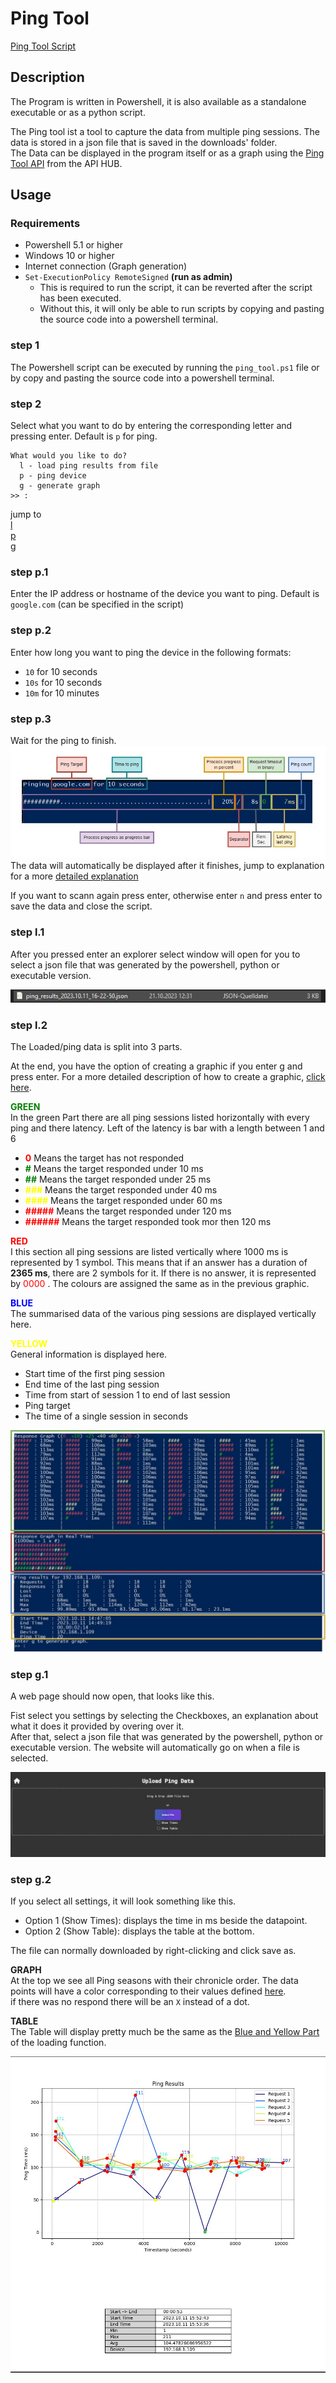 # Ping Tool
[Ping Tool Script](../Scripts/ping_tool/ping_stats.ps1)


## Description
The Program is written in Powershell, it is also available as a standalone executable or as a python script.

The Ping tool ist a tool to capture the data from multiple ping sessions. The data is stored in a json file that is saved in the downloads' folder.  
The Data can be displayed in the program itself or as a graph using the [Ping Tool API](https://api.heggli.dev/ping-graph) from the API HUB.

## Usage

### Requirements
- Powershell 5.1 or higher
- Windows 10 or higher
- Internet connection (Graph generation)
- ``Set-ExecutionPolicy RemoteSigned`` **(run as admin)**   
  - This is required to run the script, it can be reverted after the script has been executed. 
  - Without this, it will only be able to run scripts by copying and pasting the source code into a powershell terminal.

### step 1
The Powershell script can be executed by running the `ping_tool.ps1` file
or by copy and pasting the source code into a powershell terminal.

### step 2
Select what you want to do by entering the corresponding letter and pressing enter.
Default is `p` for ping.
```
What would you like to do?
  l - load ping results from file
  p - ping device
  g - generate graph
>> :
```

jump to  
[l](#l1)  
[p](#p1)  
[g](#g1)

### <a id="p1"></a>step p.1
Enter the IP address or hostname of the device you want to ping.
Default is `google.com` (can be specified in the script)

### step p.2
Enter how long you want to ping the device in the following formats:
- `10` for 10 seconds
- `10s` for 10 seconds
- `10m` for 10 minutes

### step p.3
Wait for the ping to finish.  
![ping](assets/ping_tool.jpg)
The data will automatically be displayed after it finishes, jump to explanation for a more [detailed explanation](#l2)  

If you want to scann again press enter, otherwise enter `n` and press enter to save the data and close the script.


### <a id="l1"></a>step l.1
After you pressed enter an explorer select window will open for you to select a json file that was generated by the powershell, python or executable version.

![ping_tool_load_file.jpg](assets/ping_tool_load_file.jpg)

### <a id="l2"></a>step l.2
The Loaded/ping data is split into 3 parts.

At the end, you have the option of creating a graphic if you enter g and press enter.
For a more detailed description of how to create a graphic, [click here](#g1).


**<a id="datapoints"></a><span style="color:green">GREEN</span>**  
In the green Part there are all ping sessions listed horizontally with every ping and there latency.
Left of the latency is bar with a length between 1 and 6  
- **<span style="color:Red">0</span>** Means the target has not responded  
- **<span style="color:green">#</span>** Means the target responded under 10 ms  
- **<span style="color:green">##</span>** Means the target responded under 25 ms  
- **<span style="color:yellow">###</span>** Means the target responded under 40 ms  
- **<span style="color:yellow">####</span>** Means the target responded under 60 ms  
- **<span style="color:red">#####</span>** Means the target responded under 120 ms  
- **<span style="color:red">######</span>** Means the target responded took mor then 120 ms

**<span style="color:red">RED</span>**  
I this section all ping sessions are listed vertically where 1000 ms is represented by 1 symbol.
This means that if an answer has a duration of **2365 ms**, there are 2 symbols for it.
If there is no answer, it is represented by <span style="color:red">0000</span>  .
The colours are assigned the same as in the previous graphic.


**<span style="color:blue">BLUE</span>**  
The summarised data of the various ping sessions are displayed vertically here.

**<span style="color:yellow">YELLOW</span>**  
General information is displayed here.
- Start time of the first ping session
- End time of the last ping session
- Time from start of session 1 to end of last session
- Ping target
- The time of a single session in seconds

![loaded_data.jpg](assets/loaded_data.jpg)

### <a id="g1"></a>step g.1
A web page should now open, that looks like this.

Fist select you settings by selecting the Checkboxes, an explanation about what it does it provided by overing over it.  
After that, select a json file that was generated by the powershell, python or executable version.
The website will automatically go on when a file is selected.

[//]: # (```)

[//]: # (###################################################################################)

[//]: # (# When you are navigating throu the website by using the arrows from the browser  #)

[//]: # (# you have to relode the page otherwise it will not work.                         #)

[//]: # (###################################################################################)

[//]: # (```)
![graph_api.jpg](assets/graph_api.jpg)

### <a id="g1"></a>step g.2
If you select all settings, it will look something like this.  
- Option 1 (Show Times): displays the time in ms beside the datapoint.
- Option 2 (Show Table): displays the table at the bottom.  

The file can normally downloaded by right-clicking and click save as.

**GRAPH**  
At the top we see all Ping seasons with their chronicle order.
The data points will have a color corresponding to their values defined [here](#datapoints).   
if there was no respond there will be an `X` instead of a dot.

**TABLE**  
The Table will display pretty much be the same as the [Blue and Yellow Part](#l2) of the loading function.

![ping_graph.jpg](assets/ping_graph.jpg)









